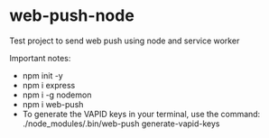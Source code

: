 # web-push-node
Test project to send web push using node and service worker

Important notes:
* npm init -y
* npm i express
* npm i -g nodemon
* npm i web-push
* To generate the VAPID keys in your terminal, use the command: ./node_modules/.bin/web-push generate-vapid-keys

